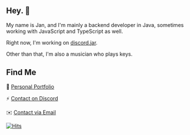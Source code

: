 ## Hey. 👋
My name is Jan, and I'm mainly a backend developer in Java, sometimes working with JavaScript and TypeScript as well.

Right now, I'm working on [discord.jar](https://github.com/discord-jar).

Other than that, I'm also a musician who plays keys.

## Find Me

🔗 [Personal Portfolio](https://blueysh.me)

⚡️ [Contact on Discord](https://blueysh.me/discord)

✉️ [Contact via Email](mailto:jan.santi@icloud.com)

[![Hits](https://hits-app.vercel.app/hits?url=https://github.com/blueysh&bgLeft=444444&bgRight=575fff&label=Hits)](https://hits-app.vercel.app/)
